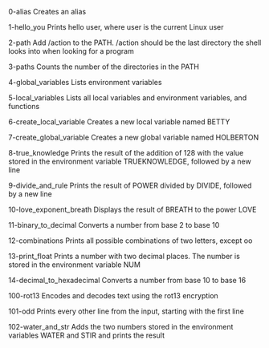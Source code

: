 0-alias
Creates an alias

1-hello_you
Prints hello user, where user is the current Linux user

2-path
Add /action to the PATH. /action should be the last directory the shell looks into when looking for a program

3-paths
Counts the number of the directories in the PATH

4-global_variables
Lists environment variables

5-local_variables
Lists all local variables and environment variables, and functions

6-create_local_variable
Creates a new local variable named BETTY

7-create_global_variable
Creates a new global variable named HOLBERTON

8-true_knowledge
Prints the result of the addition of 128 with the value stored in the environment variable TRUEKNOWLEDGE, followed by a new line

9-divide_and_rule
Prints the result of POWER divided by DIVIDE, followed by a new line

10-love_exponent_breath
Displays the result of BREATH to the power LOVE

11-binary_to_decimal
Converts a number from base 2 to base 10

12-combinations
Prints all possible combinations of two letters, except oo

13-print_float
Prints a number with two decimal places. The number is stored in the environment variable NUM

14-decimal_to_hexadecimal
Converts a number from base 10 to base 16

100-rot13
Encodes and decodes text using the rot13 encryption

101-odd
Prints every other line from the input, starting with the first line

102-water_and_str
Adds the two numbers stored in the environment variables WATER and STIR and prints the result
